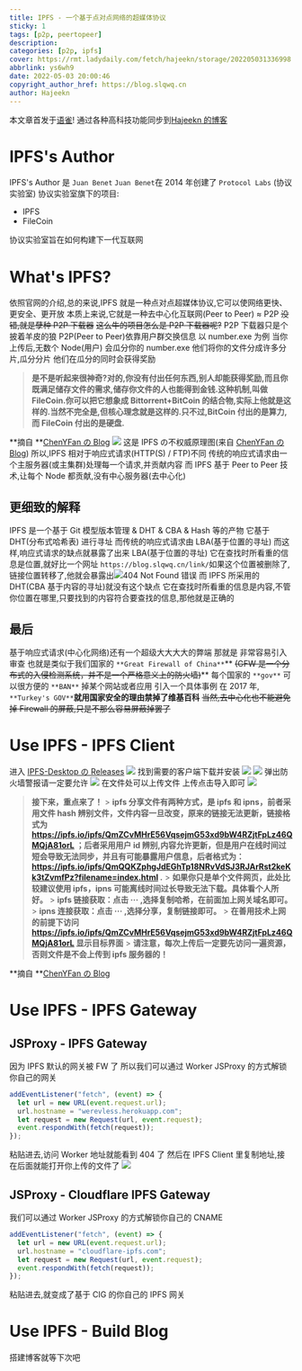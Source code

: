 ```yaml
---
title: IPFS - 一个基于点对点网络的超媒体协议
sticky: 1
tags: [p2p, peertopeer]
description:
categories: [p2p, ipfs]
cover: https://rmt.ladydaily.com/fetch/hajeekn/storage/202205031336998.JPG
abbrlink: ys6wh9
date: 2022-05-03 20:00:46
copyright_author_href: https://blog.slqwq.cn
author: Hajeekn
---
```


本文章首发于[语雀](https://www.yuque.com/ladjeek/ygg4q6)!
通过各种高科技功能同步到[Hajeekn 的博客](https://blog.slqwq.cn)

# IPFS's Author

IPFS's Author 是 `Juan Benet`
`Juan Benet`在 2014 年创建了 `Protocol Labs` (协议实验室)
协议实验室旗下的项目:

- IPFS
- FileCoin

协议实验室旨在如何构建下一代互联网

# What's IPFS?

依照官网的介绍,总的来说,IPFS 就是一种点对点超媒体协议,它可以使网络更快、更安全、更开放
本质上来说,它就是一种去中心化互联网(Peer to Peer) ≈ P2P
~~没错,就是孽种 P2P 下载器~~
~~这么牛的项目怎么是 P2P 下载器呢?~~ P2P 下载器只是个披着羊皮的狼
P2P(Peer to Peer)依靠用户群交换信息
以 number.exe 为例
当你上传后,无数个 Node(用户) 会瓜分你的 number.exe
他们将你的文件分成许多分片,瓜分分片
他们在瓜分的同时会获得奖励

> **是不是听起来很神奇?对的,你没有付出任何东西,别人却能获得奖励,而且你既满足储存文件的需求,储存你文件的人也能得到金钱.这种机制,叫做 FileCoin.你可以把它想象成 Bittorrent+BitCoin 的结合物,实际上他就是这样的.当然不完全是,但核心理念就是这样的.只不过,BitCoin 付出的是算力,而 FileCoin 付出的是硬盘.**

**摘自 **[ChenYFan の Blog](https://blog.cyfan.top/)
![](https://rmt.ladydaily.com/fetch/hajeekn/storage/202205031235496.png#crop=0&crop=0&crop=1&crop=1&id=PscbN&originHeight=546&originWidth=1025&originalType=binary&ratio=1&rotation=0&showTitle=false&status=done&style=none&title=)
这是 IPFS の不权威原理图(来自 [ChenYFan の Blog](https://blog.cyfan.top/))
所以,IPFS 相对于响应式请求(HTTP(S) / FTP)不同
传统的响应式请求由一个主服务器(或主集群)处理每一个请求,并贡献内容
而 IPFS 基于 Peer to Peer 技术,让每个 Node 都贡献,没有中心服务器(去中心化)

## 更细致的解释

IPFS 是一个基于 Git 模型版本管理 & DHT & CBA & Hash 等的产物
它基于 DHT(分布式哈希表) 进行寻址
而传统的响应式请求由 LBA(基于位置的寻址)
而这样,响应式请求的缺点就暴露了出来
LBA(基于位置的寻址) 它在查找时所看重的信息是位置,就好比一个网址 `https://blog.slqwq.cn/link/`如果这个位置被删除了,链接位置转移了,他就会暴露出![](https://rmt.ladydaily.com/fetch/hajeekn/storage/202205031245294.png#crop=0&crop=0&crop=1&crop=1&height=185&id=CQc00&originHeight=343&originWidth=289&originalType=binary&ratio=1&rotation=0&showTitle=false&status=done&style=none&title=&width=156)404 Not Found 错误
而 IPFS 所采用的 DHT(CBA 基于内容的寻址)就没有这个缺点
它在查找时所看重的信息是内容,不管你位置在哪里,只要找到的内容符合要查找的信息,那他就是正确的

## 最后

基于响应式请求(中心化网络)还有一个超级大大大大的弊端
那就是
非常容易引入审查
也就是类似于我们国家的 `**Great Firewall of China**`** ~~(GFW 是一个分布式的入侵检测系统，并不是一个严格意义上的防火墙)~~**
每个国家的 `**gov**` 可以很方便的 `**BAN**` 掉某个网站或者应用
引入一个具体事例
在 2017 年, `**Turkey's GOV**`**就用国家安全的理由禁掉了维基百科**
~~当然,去中心化也不能避免掉 Firewall 的屏蔽,只是不那么容易屏蔽掉罢了~~

# Use IPFS - IPFS Client

进入 [IPFS-Desktop の Releases](https://github.com/ipfs/ipfs-desktop/releases)
![](https://rmt.ladydaily.com/fetch/hajeekn/storage/202205031300858.png#crop=0&crop=0&crop=1&crop=1&id=saIWx&originHeight=516&originWidth=1121&originalType=binary&ratio=1&rotation=0&showTitle=false&status=done&style=none&title=)
找到需要的客户端下载并安装
![](https://rmt.ladydaily.com/fetch/hajeekn/storage/202205031301473.png#crop=0&crop=0&crop=1&crop=1&id=Ry20g&originHeight=141&originWidth=843&originalType=binary&ratio=1&rotation=0&showTitle=false&status=done&style=none&title=)
![](https://rmt.ladydaily.com/fetch/hajeekn/storage/202205031302962.png#crop=0&crop=0&crop=1&crop=1&id=GJyn2&originHeight=449&originWidth=664&originalType=binary&ratio=1&rotation=0&showTitle=false&status=done&style=none&title=)
弹出防火墙警报请一定要允许
![](https://rmt.ladydaily.com/fetch/hajeekn/storage/202205031303835.png#crop=0&crop=0&crop=1&crop=1&id=MBCw0&originHeight=610&originWidth=768&originalType=binary&ratio=1&rotation=0&showTitle=false&status=done&style=none&title=)
在文件处可以上传文件
上传点击导入即可
![](https://rmt.ladydaily.com/fetch/hajeekn/storage/202205031305797.png#crop=0&crop=0&crop=1&crop=1&id=Oo6Mg&originHeight=974&originWidth=1762&originalType=binary&ratio=1&rotation=0&showTitle=false&status=done&style=none&title=)

> **接下来，重点来了！** > **ipfs 分享文件有两种方式，是 ipfs 和 ipns，前者采用文件 hash 辨别文件，文件内容一旦改变，原来的链接无法更新，链接格式为 https://ipfs.io/ipfs/QmZCvMHrE56VqsejmG53xd9bW4RZjtFpLz46QMQjA81orL ；后者采用用户 id 辨别,内容允许更新，但是用户在线时间过短会导致无法同步，并且有可能暴露用户信息，后者格式为： https://ipfs.io/ipfs/QmQQKZphgJdEGhTp18NRvVdSJ3RJArRst2keKk3tZvmfPz?filename=index.html .** > **如果你只是单个文件网页，此处比较建议使用 ipfs，ipns 可能离线时间过长导致无法下载。具体看个人所好。** > **ipfs 链接获取：点击 ··· ,选择复制哈希，在前面加上网关域名即可。** > **ipns 连接获取：点击 ··· ,选择分享，复制链接即可。** > **在善用技术上网的前提下访问 https://ipfs.io/ipfs/QmZCvMHrE56VqsejmG53xd9bW4RZjtFpLz46QMQjA81orL 显示目标界面** > **请注意，每次上传后一定要先访问一遍资源，否则文件是不会上传到 ipfs 服务器的！**

**摘自 **[ChenYFan の Blog](https://blog.cyfan.top/)

# Use IPFS - IPFS Gateway

## JSProxy - IPFS Gateway

因为 IPFS 默认的网关被 FW 了
所以我们可以通过 Worker JSProxy 的方式解锁你自己的网关

```javascript
addEventListener("fetch", (event) => {
  let url = new URL(event.request.url);
  url.hostname = "werevless.herokuapp.com";
  let request = new Request(url, event.request);
  event.respondWith(fetch(request));
});
```

粘贴进去,访问 Worker 地址就能看到 404 了
然后在 IPFS Client 里复制地址,接在后面就能打开你上传的文件了
![](https://rmt.ladydaily.com/fetch/hajeekn/storage/202205031316414.png#crop=0&crop=0&crop=1&crop=1&id=hIYvu&originHeight=30&originWidth=766&originalType=binary&ratio=1&rotation=0&showTitle=false&status=done&style=none&title=)

## JSProxy - Cloudflare IPFS Gateway

我们可以通过 Worker JSProxy 的方式解锁你自己的 CNAME

```javascript
addEventListener("fetch", (event) => {
  let url = new URL(event.request.url);
  url.hostname = "cloudflare-ipfs.com";
  let request = new Request(url, event.request);
  event.respondWith(fetch(request));
});
```

粘贴进去,就变成了基于 CIG 的你自己的 IPFS 网关

# Use IPFS - Build Blog

搭建博客就等下次吧
